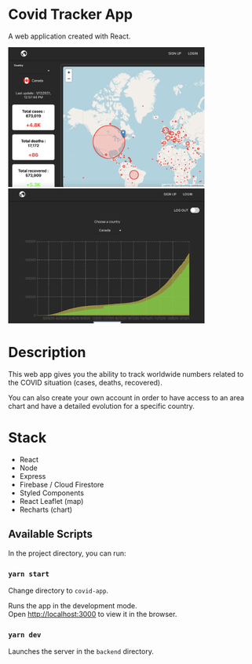 # Covid Tracker App

A web application created with React.

<img  src="./client/screenshots/Covid-app.png" style=" width: 400px"/>

<img  src="./client/screenshots/user-page.png" style=" width: 400px"/>

# Description

This web app gives you the ability to track worldwide numbers related to the COVID situation (cases, deaths, recovered).

You can also create your own account in order to have access to an area chart and have a detailed evolution for a specific country.

# Stack

- React
- Node
- Express
- Firebase / Cloud Firestore
- Styled Components
- React Leaflet (map)
- Recharts (chart)

## Available Scripts

In the project directory, you can run:

### `yarn start`

Change directory to `covid-app`.

Runs the app in the development mode.\
Open [http://localhost:3000](http://localhost:3000) to view it in the browser.

### `yarn dev`

Launches the server in the `backend` directory.
